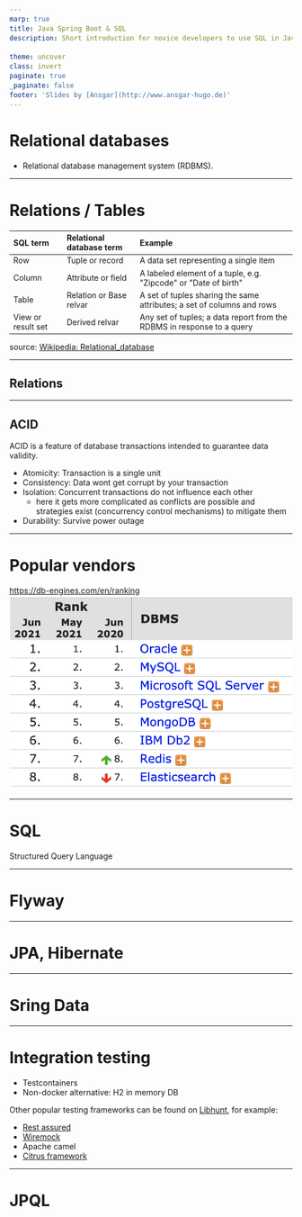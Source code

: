 ```yaml
---
marp: true
title: Java Spring Boot & SQL
description: Short introduction for novice developers to use SQL in Java

theme: uncover
class: invert
paginate: true
_paginate: false
footer: 'Slides by [Ansgar](http://www.ansgar-hugo.de)'
---
```

# Relational databases
- Relational database management system (RDBMS).

---
# Relations / Tables
| SQL term           | Relational database term | Example  |
| :-------------     | :-------------           | :-----       |
| Row                | Tuple or record          | A data set representing a single item |
| Column             | Attribute or field       | A labeled element of a tuple, e.g. "Zipcode" or "Date of birth" |
| Table              | Relation or Base relvar  | A set of tuples sharing the same attributes; a set of columns and rows |
| View or result set | Derived relvar           | Any set of tuples; a data report from the RDBMS in response to a query |

source: [Wikipedia: Relational_database][https://en.wikipedia.org/wiki/Relational_database]

---
## Relations
---

## ACID

ACID is a feature of database transactions intended to guarantee data validity.

- Atomicity: Transaction is a single unit
- Consistency: Data wont get corrupt by your transaction
- Isolation: Concurrent transactions do not influence each other
  - here it gets more complicated as conflicts are possible and strategies exist (concurrency control mechanisms) to
    mitigate them
- Durability: Survive power outage

---

# Popular vendors

https://db-engines.com/en/ranking
![width:600px](img/top_vendors.png "Logo Title Text 1")

---
# SQL
Structured Query Language

---
# Flyway
---
# JPA, Hibernate
---
# Sring Data

---


# Integration testing

- Testcontainers
- Non-docker alternative: H2 in memory DB

Other popular testing frameworks can be found on [Libhunt][3], for example:

- [Rest assured][1]
- [Wiremock][2]
- Apache camel
- [Citrus framework](https://citrusframework.org)

---

# JPQL

[1]: https://rest-assured.io

[2]: http://wiremock.org

[3]: https://java.libhunt.com/categories/448-testing

[https://en.wikipedia.org/wiki/Relational_database]: https://en.wikipedia.org/wiki/Relational_database

